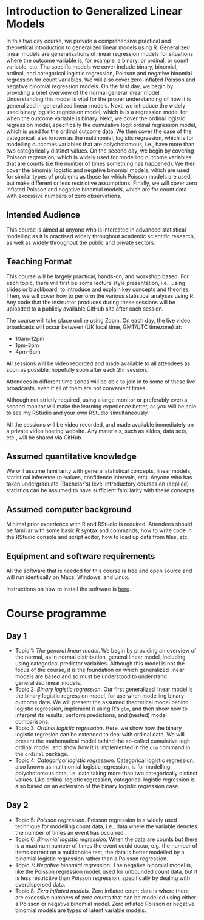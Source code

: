 # Introduction to Generalized Linear Models

In this two day course, we provide a comprehensive practical and theoretical introduction to generalized linear models using R. Generalized linear models are generalizations of linear regression models for situations where the outcome variable is, for example, a binary, or ordinal, or count variable, etc. The specific models we cover include binary, binomial, ordinal, and categorical logistic regression, Poisson and negative binomial regression for count variables. We will also cover zero-inflated Poisson and negative binomial regression models. On the first day, we begin by providing a brief overview of the normal general linear model. Understanding this model is vital for the proper understanding of how it is generalized in generalized linear models. Next, we introduce the widely used binary logistic regression model, which is is a regression model for when the outcome variable is binary. Next, we cover the ordinal logistic regression model, specifically the cumulative logit ordinal regression model, which is used for the ordinal outcome data. We then cover the case of the categorical, also known as the multinomial, logistic regression, which is for modelling outcomes variables that are polychotomous, i.e., have more than two categorically distinct values. On the second day, we begin by covering Poisson regression, which is widely used for modelling outcome variables that are counts (i.e the number of times something has happened). We then cover the binomial logistic and negative binomial models, which are used for similar types of problems as those for which Poisson models are used, but make different or less restrictive assumptions. Finally, we will cover zero inflated Poisson and negative binomial models, which are for count data with excessive numbers of zero observations.

## Intended Audience

This course is aimed at anyone who is interested in advanced statistical modelling as it is practised widely throughout academic scientific research, as well as widely throughout the public and private sectors.

## Teaching Format

This course will be largely practical, hands-on, and workshop based. For each topic, there will first be some lecture style presentation, i.e., using slides or blackboard, to introduce and explain key concepts and theories. Then, we will cover how to perform the various statistical analyses using R. Any code that the instructor produces during these sessions will be uploaded to a publicly available GitHub site after each session.

The course will take place online using Zoom. On each day, the live video broadcasts will occur between (UK local time, GMT/UTC timezone) at:

* 10am-12pm
* 1pm-3pm
* 4pm-6pm
 
All sessions will be video recorded and made available to all attendees as soon as possible, hopefully soon after each 2hr session.
  
Attendees in different time zones will be able to join in to some of these live broadcasts, even if all of them are not convenient times.

Although not strictly required, using a large monitor or preferably even a second monitor will make the learning experience better, as you will be able to see my RStudio and your own RStudio simultaneously. 

All the sessions will be video recorded, and made available immediately on a private video hosting website. Any materials, such as slides, data sets, etc., will be shared via GitHub.

## Assumed quantitative knowledge

We will assume familiarity with general statistical concepts, linear models, statistical inference (p-values, confidence intervals, etc). Anyone who has taken undergraduate (Bachelor's) level introductory courses on (applied) statistics can be assumed to have sufficient familiarity with these concepts.

## Assumed computer background

Minimal prior experience with R and RStudio is required. Attendees should be familiar with some basic R syntax and commands, how to write code in the RStudio console and script editor, how to load up data from files, etc. 

## Equipment and software requirements

All the software that is needed for this course is free and open source and will run identically on Macs, Windows, and Linux.

Instructions on how to install the software is [here](software.md).

# Course programme 

## Day 1 

* Topic 1: *The general linear model*. We begin by providing an overview of the normal, as in normal distribution, general linear model, including using categorical predictor variables. Although this model is not the focus of the course, it is the foundation on which generalized linear models are based and so must be understood to understand generalized linear models.
* Topic 2: *Binary logistic regression*. Our first generalized linear model is the binary logistic regression model, for use when modelling binary outcome data. We will present the assumed theoretical model behind logistic regression, implement it using R's `glm`, and then show how to interpret its results, perform predictions, and (nested) model comparisons.
* Topic 3: *Ordinal logistic regression*. Here, we show how the binary logistic regresion can be extended to deal with ordinal data. We will present the mathematical model behind the so-called cumulative logit ordinal model, and show how it is implemented in the `clm` command in the `ordinal` package.
* Topic 4: *Categorical logistic regression*. Categorical logistic regression, also known as multinomial logistic regression, is for modelling polychotomous data, i.e. data taking more than two categorically distinct values. Like ordinal logistic regression, categorical logistic regression is also based on an extension of the binary logistic regression case.

## Day 2

* Topic 5: *Poisson regression*. Poisson regression is a widely used technique for modelling count data, i.e., data where the variable denotes the number of times an event has occurred.
* Topic 6: *Binomial logistic regression*. When the data are counts but there is a maximum number of times the event could occur, e.g. the number of items correct on a multichoice test, the data is better modelled by a binomial logistic regression rather than a Poisson regression. 
* Topic 7: *Negative binomial regression*. The negative binomial model is, like the Poisson regression model, used for unbounded count data, but it is less restrictive than Poisson regression, specifically by dealing with overdispersed data.
* Topic 8: *Zero inflated models*. Zero inflated count data is where there are excessive numbers of zero counts that can be modelled using either a Poisson or negative binomial model. Zero inflated Poisson or negative binomial models are types of latent variable models.


